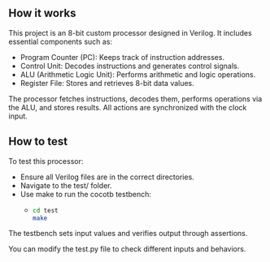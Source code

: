 <!---

This file is used to generate your project datasheet. Please fill in the information below and delete any unused
sections.

You can also include images in this folder and reference them in the markdown. Each image must be less than
512 kb in size, and the combined size of all images must be less than 1 MB.
-->

## How it works

This project is an 8-bit custom processor designed in Verilog. It includes essential components such as:

- Program Counter (PC): Keeps track of instruction addresses.
- Control Unit: Decodes instructions and generates control signals.
- ALU (Arithmetic Logic Unit): Performs arithmetic and logic operations.
- Register File: Stores and retrieves 8-bit data values.

The processor fetches instructions, decodes them, performs operations via the ALU, and stores results. All actions are synchronized with the clock input.

## How to test

To test this processor:
- Ensure all Verilog files are in the correct directories.
- Navigate to the test/ folder.
- Use make to run the cocotb testbench:
   - ``` bash
     cd test
     make
     ```

The testbench sets input values and verifies output through assertions.

You can modify the test.py file to check different inputs and behaviors.